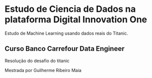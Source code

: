 # Estudo de Ciencia de Dados na plataforma Digital Innovation One
Estudo de Machine Learning usando dados reais do Titanic. 

## Curso Banco Carrefour Data Engineer
Resolução do desafio do titanic

Mestrada por Guilherme Ribeiro Maia
